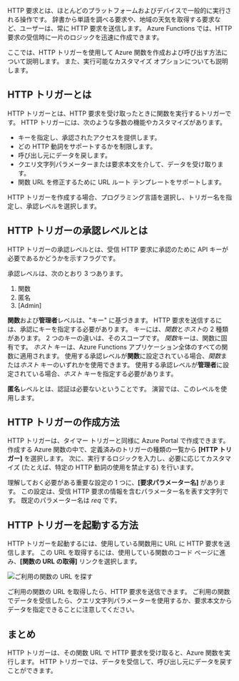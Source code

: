 HTTP 要求とは、ほとんどのプラットフォームおよびデバイスで一般的に実行される操作です。 辞書から単語を調べる要求や、地域の天気を取得する要求など、ユーザーは、常に HTTP 要求を送信します。 Azure Functions では、HTTP 要求の受信時に一片のロジックを迅速に作成できます。  

ここでは、HTTP トリガーを使用して Azure 関数を作成および呼び出す方法について説明します。 また、実行可能なカスタマイズ オプションについても説明します。

## <a name="what-is-an-http-trigger"></a>HTTP トリガーとは

HTTP トリガーとは、HTTP 要求を受け取ったときに関数を実行するトリガーです。 HTTP トリガーには、次のような多数の機能やカスタマイズがあります。

- キーを指定し、承認されたアクセスを提供します。
- どの HTTP 動詞をサポートするかを制限します。
- 呼び出し元にデータを戻します。
- クエリ文字列パラメーターまたは要求本文を介して、データを受け取ります。
- 関数 URL を修正するために URL ルート テンプレートをサポートします。

HTTP トリガーを作成する場合、プログラミング言語を選択し、トリガー名を指定し、承認レベルを選択します。

## <a name="what-is-an-http-trigger-authorization-level"></a>HTTP トリガーの承認レベルとは

HTTP トリガーの承認レベルとは、受信 HTTP 要求に承認のために API キーが必要であるかどうかを示すフラグです。

承認レベルは、次のとおり 3 つあります。

1. 関数
2. 匿名
3. [Admin]

**関数**および**管理者**レベルは、"キー" に基づきます。 HTTP 要求を送信するには、承認にキーを指定する必要があります。 キーには、*関数*と*ホスト*の 2 種類があります。 2 つのキーの違いは、そのスコープです。 *関数*キーは、関数に固有です。 *ホスト* キーは、Azure Functions アプリケーション全体のすべての関数に適用されます。 使用する承認レベルが**関数**に設定されている場合、*関数*または*ホスト* キーのいずれかを使用できます。 使用する承認レベルが**管理者**に設定されている場合、*ホスト* キーを指定する必要があります。

**匿名**レベルとは、認証は必要ないということです。 演習では、このレベルを使用します。

## <a name="how-to-create-an-http-trigger"></a>HTTP トリガーの作成方法

HTTP トリガーは、タイマー トリガーと同様に Azure Portal で作成できます。 作成する Azure 関数の中で、定義済みのトリガーの種類の一覧から **[HTTP トリガー]** を選択します。 次に、実行するロジックを入力し、必要に応じてカスタマイズ (たとえば、特定の HTTP 動詞の使用を禁止する) を行います。 

理解しておく必要がある重要な設定の 1 つに、**[要求パラメーター名]** があります。 この設定は、受信 HTTP 要求の情報を含むパラメーター名を表す文字列です。 既定のパラメーター名は *req* です。

## <a name="how-to-invoke-an-http-trigger"></a>HTTP トリガーを起動する方法

HTTP トリガーを起動するには、使用している関数用に URL に HTTP 要求を送信します。 この URL を取得するには、使用している関数のコード ページに進み、**[関数の URL の取得]** リンクを選択します。

![ご利用の関数の URL を探す](../media-drafts/5-function-url.png)

ご利用の関数の URL を取得したら、HTTP 要求を送信できます。 ご利用の関数でデータを受信したら、クエリ文字列パラメーターを使用するか、要求本文からデータを指定できることに注意してください。

## <a name="summary"></a>まとめ

HTTP トリガーは、その関数 URL で HTTP 要求を受け取ると、Azure 関数を実行します。 HTTP トリガーでは、データを受信して、呼び出し元にデータを戻すことができます。
